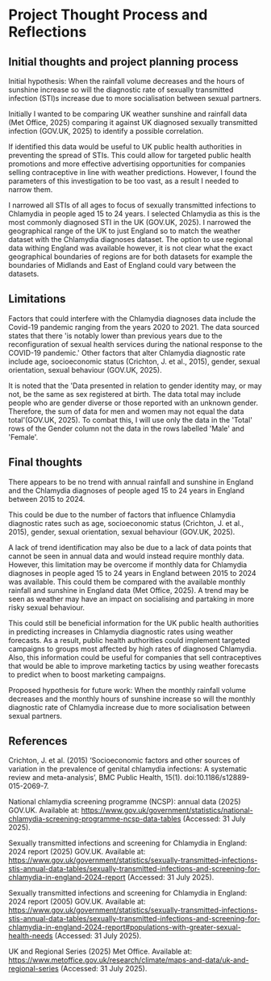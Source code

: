 # Project Thought Process and Reflections


## Initial thoughts and project planning process

Initial hypothesis: When the rainfall volume decreases and the hours of sunshine increase so will the diagnostic rate of sexually transmitted infection (STI)s increase due to more socialisation between sexual partners.

Initially I wanted to be comparing UK weather sunshine and rainfall data (Met Office, 2025) comparing it against UK diagnosed sexually transmitted infection (GOV.UK, 2025) to identify a possible correlation.

If identified this data would be useful to UK public health authorities in preventing the spread of STIs. This could allow for targeted public health promotions and more effective advertising opportunities for companies selling contraceptive in line with weather predictions. However, I found the parameters of this investigation to be too vast, as a result I needed to narrow them. 

I narrowed all STIs of all ages to focus of sexually transmitted infections to Chlamydia in people aged 15 to 24 years. I selected Chlamydia as this is the most commonly diagnosed STI in the UK (GOV.UK, 2025).	I narrowed the geographical range of the UK to just England so to match the weather dataset with the Chlamydia diagnoses dataset. The option to use regional data withing England was available however, it is not clear what the exact geographical boundaries of regions are for both datasets for example the boundaries of Midlands and East of England could vary between the datasets.


## Limitations 

Factors that could interfere with the Chlamydia diagnoses data include the Covid-19 pandemic ranging from the years 2020 to 2021. The data sourced states that there 'is notably lower than previous years due to the reconfiguration of sexual health services during the national response to the COVID-19 pandemic.' Other factors that alter Chlamydia diagnostic rate include age, socioeconomic status (Crichton, J. et al., 2015), gender, sexual orientation, sexual behaviour (GOV.UK, 2025).

It is noted that the 'Data presented in relation to gender identity may, or may not, be the same as sex registered at birth. The data total may include people who are gender diverse or those reported with an unknown gender. Therefore, the sum of data for men and women may not equal the data total'(GOV.UK, 2025). To combat this, I will use only the data in the 'Total' rows of the Gender column not the data in the rows labelled 'Male' and 'Female'. 


## Final thoughts

There appears to be no trend with annual rainfall and sunshine in England and the Chlamydia diagnoses of people aged 15 to 24 years in England between 2015 to 2024. 

This could be due to the number of factors that influence Chlamydia diagnostic rates such as age, socioeconomic status (Crichton, J. et al., 2015), gender, sexual orientation, sexual behaviour (GOV.UK, 2025).

A lack of trend identification may also be due to a lack of data points that cannot be seen in annual data and would instead require monthly data. However, this limitation may be overcome if monthly data for Chlamydia diagnoses in people aged 15 to 24 years in England between 2015 to 2024 was available. This could them be compared with the available monthly rainfall and sunshine in England data (Met Office, 2025). A trend may be seen as weather may have an impact on socialising and partaking in more risky sexual behaviour. 

This could still be beneficial information for the UK public health authorities in predicting increases in Chlamydia diagnostic rates using weather forecasts. As a result, public health authorities could implement targeted campaigns to groups most affected by high rates of diagnosed Chlamydia. Also, this information could be useful for companies that sell contraceptives that would be able to improve marketing tactics by using weather forecasts to predict when to boost marketing campaigns.

Proposed hypothesis for future work: When the monthly rainfall volume decreases and the monthly hours of sunshine increase so will the monthly diagnostic rate of Chlamydia increase due to more socialisation between sexual partners.


## References 

Crichton, J. et al. (2015) ‘Socioeconomic factors and other sources of variation in the prevalence of genital chlamydia infections: A systematic review and meta-analysis’, BMC Public Health, 15(1). doi:10.1186/s12889-015-2069-7. 

National chlamydia screening programme (NCSP): annual data (2025) GOV.UK. Available at: https://www.gov.uk/government/statistics/national-chlamydia-screening-programme-ncsp-data-tables (Accessed: 31 July 2025). 

Sexually transmitted infections and screening for Chlamydia in England: 2024 report (2025) GOV.UK. Available at: https://www.gov.uk/government/statistics/sexually-transmitted-infections-stis-annual-data-tables/sexually-transmitted-infections-and-screening-for-chlamydia-in-england-2024-report (Accessed: 31 July 2025). 

Sexually transmitted infections and screening for Chlamydia in England: 2024 report (2005) GOV.UK. Available at: https://www.gov.uk/government/statistics/sexually-transmitted-infections-stis-annual-data-tables/sexually-transmitted-infections-and-screening-for-chlamydia-in-england-2024-report#populations-with-greater-sexual-health-needs (Accessed: 31 July 2025). 

UK and Regional Series (2025) Met Office. Available at: https://www.metoffice.gov.uk/research/climate/maps-and-data/uk-and-regional-series (Accessed: 31 July 2025). 

